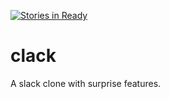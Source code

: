 [![Stories in Ready](https://badge.waffle.io/asyncApes/clack.png?label=ready&title=Ready)](https://waffle.io/asyncApes/clack)
# clack
A slack clone with surprise features.
